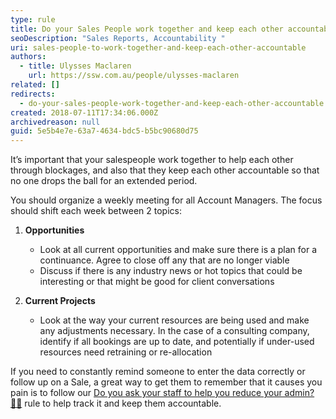 ```yaml
---
type: rule
title: Do your Sales People work together and keep each other accountable?
seoDescription: "Sales Reports, Accountability "
uri: sales-people-to-work-together-and-keep-each-other-accountable
authors:
  - title: Ulysses Maclaren
    url: https://ssw.com.au/people/ulysses-maclaren
related: []
redirects:
  - do-your-sales-people-work-together-and-keep-each-other-accountable
created: 2018-07-11T17:34:06.000Z
archivedreason: null
guid: 5e5b4e7e-63a7-4634-bdc5-b5bc90680d75
---
```

It’s important that your salespeople work together to help each other through blockages, and also that they keep each other accountable so that no one drops the ball for an extended period.

<!--endintro-->

You should organize a weekly meeting for all Account Managers. The focus should shift each week between 2 topics:

1. **Opportunities**

   * Look at all current opportunities and make sure there is a plan for a continuance. Agree to close off any that are no longer viable
   * Discuss if there is any industry news or hot topics that could be interesting or that might be good for client conversations
2. **Current Projects**

   * Look at the way your current resources are being used and make any adjustments necessary. In the case of a consulting company, identify if all bookings are up to date, and potentially if under-used resources need retraining or re-allocation

If you need to constantly remind someone to enter the data correctly or follow up on a Sale, a great way to get them to remember that it causes you pain is to follow our [Do you ask your staff to help you reduce your admin? 🙏🏻](https://www.ssw.com.au/rules/reduce-your-admin/) rule to help track it and keep them accountable.

